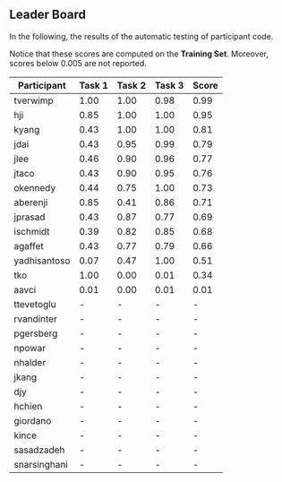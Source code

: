 ## Leader Board

In the following, the results of the automatic testing of participant code.

Notice that these scores are computed on the **Training Set**. Moreover, scores below 0.005 are not reported.

| Participant  | Task 1 | Task 2 | Task 3 | Score |
|---|---|---|---|---|
| tverwimp | 1.00 | 1.00 |  0.98 | 0.99 | 
| hji | 0.85 | 1.00 |  1.00 | 0.95 | 
| kyang | 0.43 | 1.00 |  1.00 | 0.81 | 
| jdai | 0.43 | 0.95 |  0.99 | 0.79 | 
| jlee | 0.46 | 0.90 |  0.96 | 0.77 | 
| jtaco | 0.43 | 0.90 |  0.95 | 0.76 | 
| okennedy | 0.44 | 0.75 |  1.00 | 0.73 | 
| aberenji | 0.85 | 0.41 |  0.86 | 0.71 | 
| jprasad | 0.43 | 0.87 |  0.77 | 0.69 | 
| ischmidt | 0.39 | 0.82 |  0.85 | 0.68 | 
| agaffet | 0.43 | 0.77 |  0.79 | 0.66 | 
| yadhisantoso | 0.07 | 0.47 |  1.00 | 0.51 | 
| tko | 1.00 | 0.00 |  0.01 | 0.34 | 
| aavci | 0.01 | 0.00 |  0.01 | 0.01 | 
| ttevetoglu | - | - |  - | - | 
| rvandinter | - | - |  - | - | 
| pgersberg | - | - |  - | - | 
| npowar | - | - |  - | - | 
| nhalder | - | - |  - | - | 
| jkang | - | - |  - | - | 
| djy | - | - |  - | - | 
| hchien | - | - |  - | - | 
| giordano | - | - |  - | - | 
| kince | - | - |  - | - | 
| sasadzadeh | - | - |  - | - | 
| snarsinghani | - | - |  - | - | 

